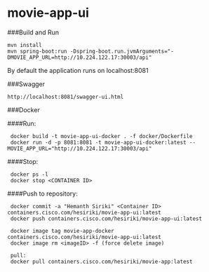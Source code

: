 # movie-app-ui

###Build and Run
```aidl
mvn install
mvn spring-boot:run -Dspring-boot.run.jvmArguments="-DMOVIE_APP_URL=http://10.224.122.17:30003/api"
```

By default the application runs on localhost:8081

###Swagger
```aidl
http://localhost:8081/swagger-ui.html
```

###Docker

####Run:
```aidl
 docker build -t movie-app-ui-docker . -f docker/Dockerfile
 docker run -d -p 8081:8081 -t movie-app-ui-docker:latest --MOVIE_APP_URL="http://10.224.122.17:30003/api"
```
####Stop:
```aidl
 docker ps -l
 docker stop <CONTAINER ID>
```
####Push to repository:
```aidl
 docker commit -a "Hemanth Siriki" <Container ID> containers.cisco.com/hesiriki/movie-app-ui:latest
 docker push containers.cisco.com/hesiriki/movie-app-ui:latest
```
```aidl
 docker image tag movie-app-docker containers.cisco.com/hesiriki/movie-app-ui:latest
 docker image rm <imageID> -f (force delete image)
 
 pull:
 docker pull containers.cisco.com/hesiriki/movie-app:latest
```
